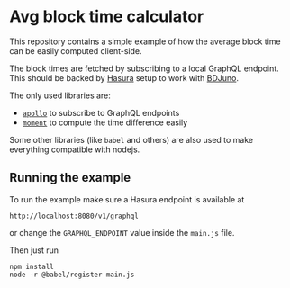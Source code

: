# Avg block time calculator
This repository contains a simple example of how the average block time can be easily computed client-side. 

The block times are fetched by subscribing to a local GraphQL endpoint. This should be backed by [Hasura](https://hasura.io) setup to work with [BDJuno](https://github.com/forbole/bdjuno).

The only used libraries are:
 
 - [`apollo`](https://www.apollographql.com/) to subscribe to GraphQL endpoints
 - [`moment`](https://momentjs.com/) to compute the time difference easily
 
Some other libraries (like `babel` and others) are also used to make everything compatible with nodejs.  

## Running the example
To run the example make sure a Hasura endpoint is available at 

```
http://localhost:8080/v1/graphql
```

or change the `GRAPHQL_ENDPOINT` value inside the `main.js` file. 


Then just run 

```shell
npm install
node -r @babel/register main.js
```  
